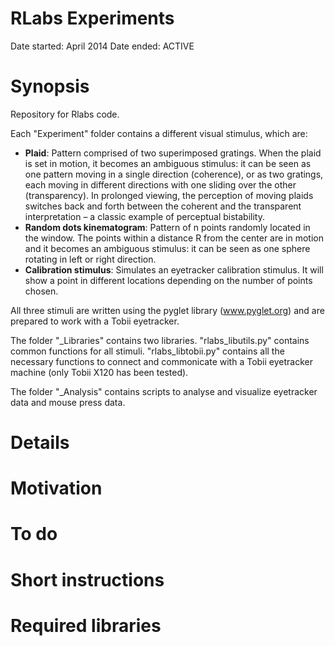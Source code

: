 # RLabs Experiments 
Date started: April 2014
Date ended: ACTIVE

# Synopsis

Repository for Rlabs code.

Each "Experiment" folder contains a different visual stimulus, which are:
- **Plaid**: Pattern comprised of two superimposed gratings. When the plaid is set in motion, it becomes an ambiguous stimulus: it can be seen as one pattern moving in a single direction (coherence), or as two gratings, each moving in different directions with one sliding over the other (transparency). In prolonged viewing, the perception of moving plaids switches back and forth between the coherent and the transparent interpretation – a classic example of perceptual bistability.
- **Random dots kinematogram**: Pattern of n points randomly located in the window. The points within a distance R from the center are in motion and it becomes an ambiguous stimulus: it can be seen as one sphere rotating in left or right direction.
- **Calibration stimulus**: Simulates an eyetracker calibration stimulus. It will show a point in different locations depending on the number of points chosen.

All three stimuli are written using the pyglet library (www.pyglet.org) and are prepared to work with a Tobii eyetracker.

The folder "_Libraries" contains two libraries. "rlabs_libutils.py" contains common functions for all stimuli. "rlabs_libtobii.py" contains all the necessary functions to connect and commonicate with a Tobii eyetracker machine  (only Tobii X120 has been tested).

The folder "_Analysis" contains scripts to analyse and visualize eyetracker data and mouse press data.

# Details
# Motivation
# To do
# Short instructions
# Required libraries
